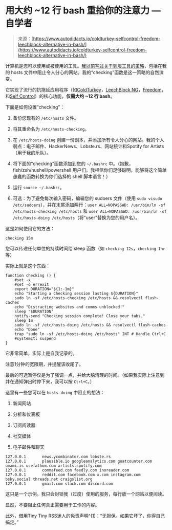 <!--yml

类别：未分类

日期：2024-05-27 14:37:05

-->

# 用大约 ~12 行 bash 重拾你的注意力 — 自学者

> 来源：[https://www.autodidacts.io/coldturkey-selfcontrol-freedom-leechblock-alternative-in-bash/](https://www.autodidacts.io/coldturkey-selfcontrol-freedom-leechblock-alternative-in-bash/)

计算机是您可以使用或被使用的工具。[我以前写过关于驯服工具的策略](https://autodidacts.io/intentional-computing/?ref=autodidacts.io)，包括在我的 hosts 文件中阻止令人分心的网站。我的“checking”函数是这一策略的自然演变。

它实现了流行的抗拖延应用程序（如[ColdTurkey](https://getcoldturkey.com/?ref=autodidacts.io)，[LeechBlock NG](https://www.proginosko.com/leechblock/?ref=autodidacts.io)，[Freedom](https://freedom.to/?ref=autodidacts.io)，和[Self Control](https://selfcontrolapp.com/?ref=autodidacts.io)）的核心功能，**仅需大约 ~12 行 bash**。

下面是如何设置“checking”：

1.  备份您现有的 `/etc/hosts` 文件。

1.  将其重命名为 `/etc/hosts-checking`。

1.  在 `/etc/hosts-doing` 创建一份副本，并添加所有令人分心的网站。我的个人弱点：电子邮件、HackerNews、Lobste.rs、网站统计和Spotify for Artists（用于我的乐队）。

1.  将下面的“checking”函数添加到您的 `~/.bashrc` 中。（抱歉，fish/zsh/nushell/powershell 用户们。我相信你们足够聪明，能够将这个简单愚蠢的函数转换为你们选择的 shell 脚本语言！）

1.  运行 `source ~/.bashrc`。

1.  可选：为了避免每次输入密码，编辑您的 sudoers 文件（使用 `sudo visudo /etc/sudoers`），并在末尾添加两行：`user ALL=NOPASSWD: /usr/bin/ln -sf /etc/hosts-checking /etc/hosts` 和 `user ALL=NOPASSWD: /usr/bin/ln -sf /etc/hosts-doing /etc/hosts`（将"user"替换为您的用户名）。

这是如何使用它的方法：

```
checking 15m 
```

您可以传递任何单位的持续时间给 sleep 函数（如 `checking 12s`，`checking 1hr` 等）

实际上就是这个东西：

```
function checking () {
    #set -x
    #set -o errexit
    export DURATION="${1:-1m}"
    echo "Starting a Checking session lasting ${DURATION}"
    sudo ln -sf /etc/hosts-checking /etc/hosts && resolvectl flush-caches
    echo "Distracting websites and comms unblocked!"
    sleep "$DURATION"
    notify-send "Checking session complete! Close your tabs."
    sleep 1m
    sudo ln -sf /etc/hosts-doing /etc/hosts && resolvectl flush-caches
    echo "Done"
    trap "sudo ln -sf /etc/hosts-doing /etc/hosts" INT # Handle Ctrl+C
    #systemctl suspend
} 
```

它非常简单，实际上是自我记录的。

注意1分钟的宽限期，并提醒该收尾了。

最后的可选暂停仅是为了强调一点，并给大脑清理的时间。（如果我实际上注意到并在通知弹出时停下来，我可以按 `Ctrl+C`。）

这里有一些您可以在 `hosts-doing` 中阻止的想法：

1.  新闻网站

1.  分析和仪表板

1.  订阅阅读器

1.  社交媒体

1.  电子邮件和聊天

```
127.0.0.1       news.ycombinator.com lobste.rs  
127.0.0.1       plausible.io googleanalytics.com goatcounter.com umami.is usefathom.com artists.spotify.com  
127.0.0.1       commafeed.com feedly.com inoreader.com
127.0.0.1       reddit.com facebook.com x.com instagram.com bsky.social threads.net craigslist.org
127.0.0.1       gmail.com slack.com discord.com 
```

这只是一个示例。我只会封锁我（过度）使用的服务，每行放一个网站以便阅读。

显然，不要阻止任何真正需要用于工作的内容。

此外，借用Tiny Tiny RSS迷人的免责声明^([1](https://tt-rss.org/?ref=autodidacts.io))：“无担保。如果它坏了，你得自己搞定。”
